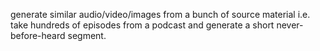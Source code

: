 generate similar audio/video/images from a bunch of source material
i.e. take hundreds of episodes from a podcast and generate a short never-before-heard segment.
